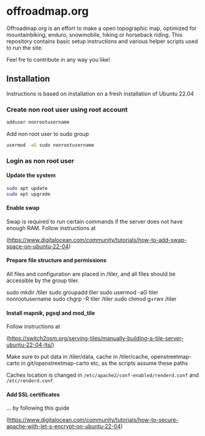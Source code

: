 # offroadmap.org

Offroadmap.org is an effort to make a open topographic map, optimized for mountainbiking, enduro, snowmobile, hiking or horseback riding. This repository contains basic setup instructions and various helper scripts used to run the site. 

Feel fre to contribute in any way you like!

## Installation

Instructions is based on installation on a fresh installation of Ubuntu 22.04

### Create non root user using root account

```bash
adduser nonrootusername
```

Add non root user to sudo group

```bash
usermod -aG sudo nonrootusername
```

### Login as non root user

#### Update the system

```bash
sudo apt update
sudo apt upgrade
```

#### Enable swap

Swap is required to run certain commands if the server does not have enough RAM. Follow instructions at

(https://www.digitalocean.com/community/tutorials/how-to-add-swap-space-on-ubuntu-22-04)

#### Prepare file structure and permissions

All files and configuration are placed in /tiler, and all files should be accessible by the group tiler.

sudo mkdir /tiler
sudo groupadd tiler
sudo usermod -aG tiler nonrootusername
sudo chgrp -R tiler /tiler
sudo chmod g+rwx /tiler

#### Install mapnik, pgsql and mod_tile

Follow instructions at

(https://switch2osm.org/serving-tiles/manually-building-a-tile-server-ubuntu-22-04-lts/)

Make sure to put data in /tiler/data, cache in /tiler/cache, openstreetmap-carto in git/openstreetmap-carto etc, as the scripts assume these paths

Caches location is changed in `/etc/apache2/conf-enabled/renderd.conf` and `/etc/renderd.conf`

#### Add SSL certificates

... by following this guide

(https://www.digitalocean.com/community/tutorials/how-to-secure-apache-with-let-s-encrypt-on-ubuntu-22-04)